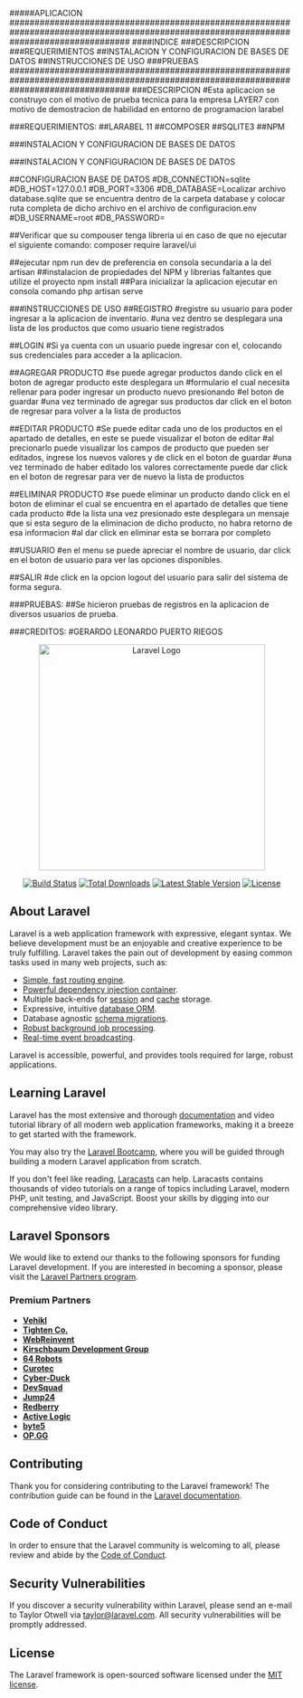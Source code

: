 #####APLICACION <INVENTARIO>
########################################################################################################################################
####INDICE
###DESCRIPCION
###REQUERIMIENTOS
##INSTALACION Y CONFIGURACION DE BASES DE DATOS
##INSTRUCCIONES DE USO
###PRUEBAS
########################################################################################################################################
###DESCRIPCION
#Esta aplicacion se construyo con el motivo de prueba tecnica para la empresa LAYER7 con motivo de demostracion de habilidad en entorno
de programacion larabel

###REQUERIMIENTOS:
##LARABEL 11
##COMPOSER
##SQLITE3
##NPM

###INSTALACION Y CONFIGURACION DE BASES DE DATOS


###INSTALACION Y CONFIGURACION DE BASES DE DATOS

##CONFIGURACION BASE DE DATOS
#DB_CONNECTION=sqlite
#DB_HOST=127.0.0.1
#DB_PORT=3306
#DB_DATABASE=Localizar archivo database.sqlite que se encuentra dentro de la carpeta database y colocar ruta completa de dicho archivo en el archivo de configuracion.env
#DB_USERNAME=root
#DB_PASSWORD=

##Verificar que su compouser tenga libreria ui en caso de que no ejecutar el siguiente comando:
composer require laravel/ui

##ejecutar
npm run dev  de preferencia en consola secundaria a la del artisan
##instalacion de propiedades del NPM y librerias faltantes que utilize el proyecto
npm install
##Para inicializar la aplicacion ejecutar en consola comando
php artisan serve


###INSTRUCCIONES DE USO
##REGISTRO
#registre su usuario para poder ingresar a la aplicacion de inventario.
#una vez dentro se desplegara una lista de los productos que como usuario tiene registrados

##LOGIN
#Si ya cuenta con un usuario puede ingresar con el, colocando sus credenciales para acceder a la aplicacion.

##AGREGAR PRODUCTO
#se puede agregar productos dando click en el boton de agregar producto este desplegara un
#formulario el cual necesita rellenar para poder ingresar un producto nuevo presionando
#el boton de guardar
#una vez terminado de agregar sus productos dar click en el boton de regresar para volver a la lista de productos

##EDITAR PRODUCTO
#Se puede editar cada uno de los productos en el apartado de detalles, en este se puede visualizar el boton de editar
#al precionarlo puede visualizar los campos de producto que pueden ser editados, ingrese los nuevos valores y de click en el boton de guardar
#una vez terminado de haber editado los valores correctamente puede dar click en el boton de regresar para ver de nuevo la lista de productos

##ELIMINAR PRODUCTO
#se puede eliminar un producto dando click en el boton de eliminar el cual se encuentra en el apartado de detalles que tiene cada producto
#de la lista una vez presionado este desplegara un mensaje que si esta seguro de la eliminacion de dicho producto, no habra retorno de esa informacion
#al dar click en eliminar esta se borrara por completo

##USUARIO
#en el menu se puede apreciar el nombre de usuario, dar click en el boton de usuario para ver las opciones disponibles.

##SALIR
#de click en la opcion logout del usuario para salir del sistema de forma segura.

###PRUEBAS:
##Se hicieron pruebas de registros en la aplicacion de diversos usuarios de prueba.

###CREDITOS:
#GERARDO LEONARDO PUERTO RIEGOS

<p align="center"><a href="https://laravel.com" target="_blank"><img src="https://raw.githubusercontent.com/laravel/art/master/logo-lockup/5%20SVG/2%20CMYK/1%20Full%20Color/laravel-logolockup-cmyk-red.svg" width="400" alt="Laravel Logo"></a></p>

<p align="center">
<a href="https://github.com/laravel/framework/actions"><img src="https://github.com/laravel/framework/workflows/tests/badge.svg" alt="Build Status"></a>
<a href="https://packagist.org/packages/laravel/framework"><img src="https://img.shields.io/packagist/dt/laravel/framework" alt="Total Downloads"></a>
<a href="https://packagist.org/packages/laravel/framework"><img src="https://img.shields.io/packagist/v/laravel/framework" alt="Latest Stable Version"></a>
<a href="https://packagist.org/packages/laravel/framework"><img src="https://img.shields.io/packagist/l/laravel/framework" alt="License"></a>
</p>

## About Laravel

Laravel is a web application framework with expressive, elegant syntax. We believe development must be an enjoyable and creative experience to be truly fulfilling. Laravel takes the pain out of development by easing common tasks used in many web projects, such as:

- [Simple, fast routing engine](https://laravel.com/docs/routing).
- [Powerful dependency injection container](https://laravel.com/docs/container).
- Multiple back-ends for [session](https://laravel.com/docs/session) and [cache](https://laravel.com/docs/cache) storage.
- Expressive, intuitive [database ORM](https://laravel.com/docs/eloquent).
- Database agnostic [schema migrations](https://laravel.com/docs/migrations).
- [Robust background job processing](https://laravel.com/docs/queues).
- [Real-time event broadcasting](https://laravel.com/docs/broadcasting).

Laravel is accessible, powerful, and provides tools required for large, robust applications.

## Learning Laravel

Laravel has the most extensive and thorough [documentation](https://laravel.com/docs) and video tutorial library of all modern web application frameworks, making it a breeze to get started with the framework.

You may also try the [Laravel Bootcamp](https://bootcamp.laravel.com), where you will be guided through building a modern Laravel application from scratch.

If you don't feel like reading, [Laracasts](https://laracasts.com) can help. Laracasts contains thousands of video tutorials on a range of topics including Laravel, modern PHP, unit testing, and JavaScript. Boost your skills by digging into our comprehensive video library.

## Laravel Sponsors

We would like to extend our thanks to the following sponsors for funding Laravel development. If you are interested in becoming a sponsor, please visit the [Laravel Partners program](https://partners.laravel.com).

### Premium Partners

- **[Vehikl](https://vehikl.com/)**
- **[Tighten Co.](https://tighten.co)**
- **[WebReinvent](https://webreinvent.com/)**
- **[Kirschbaum Development Group](https://kirschbaumdevelopment.com)**
- **[64 Robots](https://64robots.com)**
- **[Curotec](https://www.curotec.com/services/technologies/laravel/)**
- **[Cyber-Duck](https://cyber-duck.co.uk)**
- **[DevSquad](https://devsquad.com/hire-laravel-developers)**
- **[Jump24](https://jump24.co.uk)**
- **[Redberry](https://redberry.international/laravel/)**
- **[Active Logic](https://activelogic.com)**
- **[byte5](https://byte5.de)**
- **[OP.GG](https://op.gg)**

## Contributing

Thank you for considering contributing to the Laravel framework! The contribution guide can be found in the [Laravel documentation](https://laravel.com/docs/contributions).

## Code of Conduct

In order to ensure that the Laravel community is welcoming to all, please review and abide by the [Code of Conduct](https://laravel.com/docs/contributions#code-of-conduct).

## Security Vulnerabilities

If you discover a security vulnerability within Laravel, please send an e-mail to Taylor Otwell via [taylor@laravel.com](mailto:taylor@laravel.com). All security vulnerabilities will be promptly addressed.

## License

The Laravel framework is open-sourced software licensed under the [MIT license](https://opensource.org/licenses/MIT).


